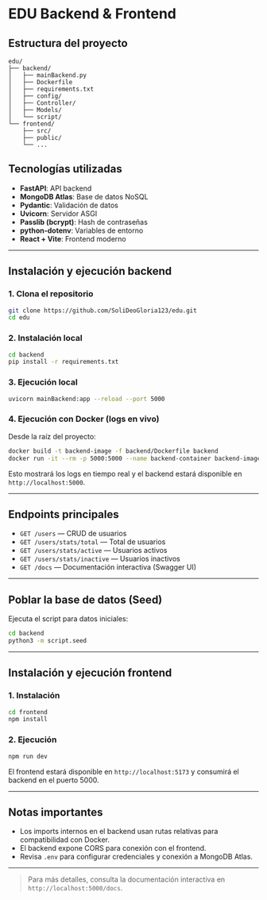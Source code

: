 
# EDU Backend & Frontend

## Estructura del proyecto

```
edu/
├── backend/
│   ├── mainBackend.py
│   ├── Dockerfile
│   ├── requirements.txt
│   ├── config/
│   ├── Controller/
│   ├── Models/
│   └── script/
└── frontend/
    ├── src/
    ├── public/
    └── ...
```

## Tecnologías utilizadas

- **FastAPI**: API backend
- **MongoDB Atlas**: Base de datos NoSQL
- **Pydantic**: Validación de datos
- **Uvicorn**: Servidor ASGI
- **Passlib (bcrypt)**: Hash de contraseñas
- **python-dotenv**: Variables de entorno
- **React + Vite**: Frontend moderno

---

## Instalación y ejecución backend

### 1. Clona el repositorio
```bash
git clone https://github.com/SoliDeoGloria123/edu.git
cd edu
```

### 2. Instalación local
```bash
cd backend
pip install -r requirements.txt
```

### 3. Ejecución local
```bash
uvicorn mainBackend:app --reload --port 5000
```

### 4. Ejecución con Docker (logs en vivo)
Desde la raíz del proyecto:
```bash
docker build -t backend-image -f backend/Dockerfile backend
docker run -it --rm -p 5000:5000 --name backend-container backend-image
```
Esto mostrará los logs en tiempo real y el backend estará disponible en `http://localhost:5000`.

---

## Endpoints principales

- `GET /users` — CRUD de usuarios
- `GET /users/stats/total` — Total de usuarios
- `GET /users/stats/active` — Usuarios activos
- `GET /users/stats/inactive` — Usuarios inactivos
- `GET /docs` — Documentación interactiva (Swagger UI)

---

## Poblar la base de datos (Seed)

Ejecuta el script para datos iniciales:
```bash
cd backend
python3 -m script.seed
```

---

## Instalación y ejecución frontend

### 1. Instalación
```bash
cd frontend
npm install
```

### 2. Ejecución
```bash
npm run dev
```
El frontend estará disponible en `http://localhost:5173` y consumirá el backend en el puerto 5000.

---

## Notas importantes

- Los imports internos en el backend usan rutas relativas para compatibilidad con Docker.
- El backend expone CORS para conexión con el frontend.
- Revisa `.env` para configurar credenciales y conexión a MongoDB Atlas.

---

> Para más detalles, consulta la documentación interactiva en `http://localhost:5000/docs`.